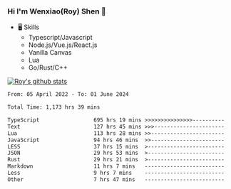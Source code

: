 ### Hi I'm Wenxiao(Roy) Shen 👋
- 🖥 Skills
  - Typescript/Javascript
  - Node.js/Vue.js/React.js
  - Vanilla Canvas
  - Lua
  - Go/Rust/C++

[![Roy's github stats](https://github-readme-stats.vercel.app/api?username=RoyShen12&show_icons=true&theme=radical&hide=prs,contribs)](https://github.com/anuraghazra/github-readme-stats)
<!--START_SECTION:waka-->

```txt
From: 05 April 2022 - To: 01 June 2024

Total Time: 1,173 hrs 39 mins

TypeScript                 695 hrs 19 mins >>>>>>>>>>>>>>>----------   58.85 %
Text                       127 hrs 45 mins >>>----------------------   10.81 %
Lua                        113 hrs 28 mins >>-----------------------   09.61 %
JavaScript                 94 hrs 46 mins  >>-----------------------   08.02 %
LESS                       37 hrs 15 mins  >------------------------   03.15 %
JSON                       29 hrs 53 mins  >------------------------   02.53 %
Rust                       29 hrs 21 mins  >------------------------   02.48 %
Markdown                   11 hrs 7 mins   -------------------------   00.94 %
Less                       9 hrs 7 mins    -------------------------   00.77 %
Other                      7 hrs 47 mins   -------------------------   00.66 %
```

<!--END_SECTION:waka-->
